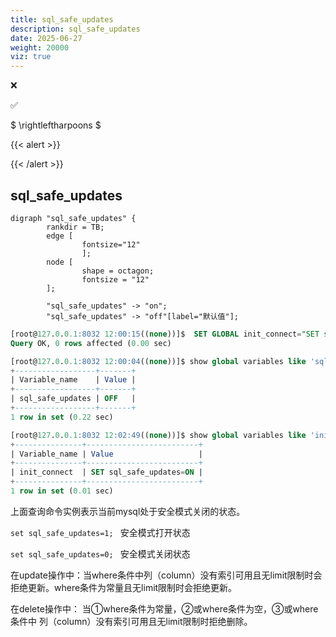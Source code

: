 ```yaml
---
title: sql_safe_updates
description: sql_safe_updates
date: 2025-06-27
weight: 20000
viz: true
---
```


<style>
th, td {
  border: 1px solid rgb(190, 190, 190);
}
</style>

&#10060;

&#9989;

$ \rightleftharpoons $

{{< alert >}}

{{< /alert >}}


## sql_safe_updates


```viz-dot
digraph "sql_safe_updates" {
        rankdir = TB;
        edge [
                fontsize="12"
                ];
        node [
                shape = octagon;
                fontsize = "12"
        ];

        "sql_safe_updates" -> "on";
        "sql_safe_updates" -> "off"[label="默认值"];

```


```sql
[root@127.0.0.1:8032 12:00:15((none))]$  SET GLOBAL init_connect="SET sql_safe_updates=ON";
Query OK, 0 rows affected (0.00 sec)

[root@127.0.0.1:8032 12:00:04((none))]$ show global variables like 'sql_safe_updates';
+------------------+-------+
| Variable_name    | Value |
+------------------+-------+
| sql_safe_updates | OFF   |
+------------------+-------+
1 row in set (0.22 sec)

[root@127.0.0.1:8032 12:02:49((none))]$ show global variables like 'init_connect';
+---------------+-------------------------+
| Variable_name | Value                   |
+---------------+-------------------------+
| init_connect  | SET sql_safe_updates=ON |
+---------------+-------------------------+
1 row in set (0.01 sec)


```

上面查询命令实例表示当前mysql处于安全模式关闭的状态。

`set sql_safe_updates=1; ` 安全模式打开状态

`set sql_safe_updates=0; ` 安全模式关闭状态

在update操作中：当where条件中列（column）没有索引可用且无limit限制时会拒绝更新。where条件为常量且无limit限制时会拒绝更新。

在delete操作中： 当①where条件为常量，②或where条件为空，③或where条件中 列（column）没有索引可用且无limit限制时拒绝删除。

